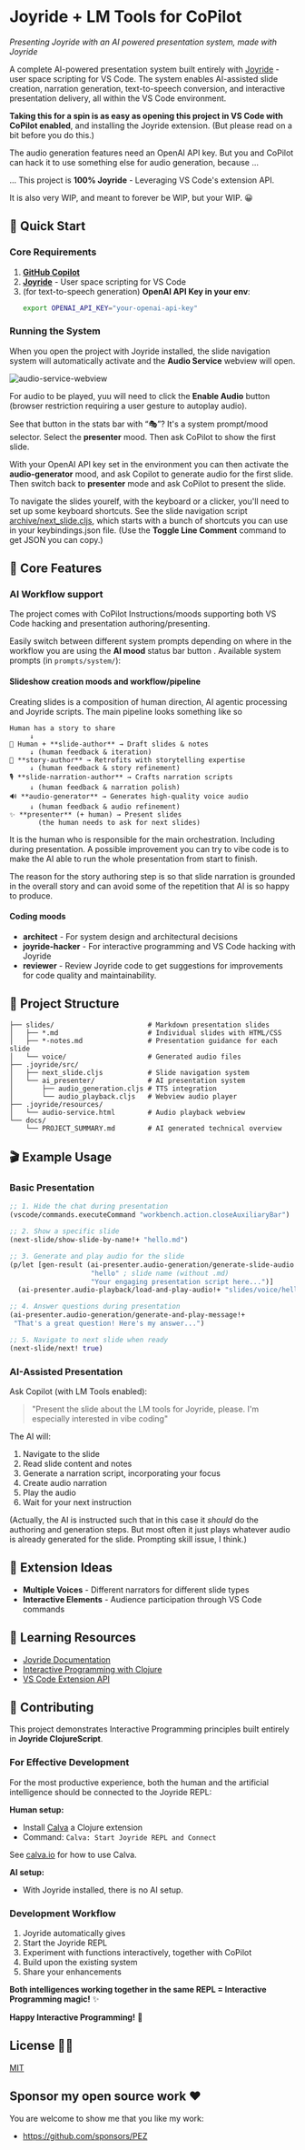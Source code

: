 # Joyride + LM Tools for CoPilot

*Presenting Joyride with an AI powered presentation system, made with Joyride*

A complete AI-powered presentation system built entirely with [Joyride](https://github.com/BetterThanTomorrow/joyride) - user space scripting for VS Code. The system enables AI-assisted slide creation, narration generation, text-to-speech conversion, and interactive presentation delivery, all within the VS Code environment.

**Taking this for a spin is as easy as opening this project in VS Code with CoPilot enabled**, and installing the Joyride extension. (But please read on a bit before you do this.)

The audio generation features need an OpenAI API key. But you and CoPilot can hack it to use something else for audio generation, because ...

... This project is **100% Joyride** - Leveraging VS Code's extension API.

It is also very WIP, and meant to forever be WIP, but your WIP. 😀

## 🚀 Quick Start

### Core Requirements

1. **[GitHub Copilot](https://marketplace.visualstudio.com/items?itemName=GitHub.copilot)**
2. **[Joyride](https://marketplace.visualstudio.com/items?itemName=betterthantomorrow.joyride)** - User space scripting for VS Code
3. (for text-to-speech generation) **OpenAI API Key in your env**:
   ```bash
   export OPENAI_API_KEY="your-openai-api-key"
   ```

### Running the System

When you open the project with Joyride installed, the slide navigation system will automatically activate and the **Audio Service** webview will open.

![audio-service-webview](docs/images/audio-service-webview.png)

For audio to be played, yuu will need to click the **Enable Audio** button (browser restriction requiring a user gesture to autoplay audio).

See that button in the stats bar with “🎭”? It's a system prompt/mood selector. Select the **presenter** mood. Then ask CoPilot to show the first slide.

With your OpenAI API key set in the environment you can then activate the **audio-generator** mood, and ask Copilot to generate audio for the first slide. Then switch back to **presenter** mode and ask CoPilot to present the slide.

To navigate the slides yourelf, with the keyboard or a clicker, you'll need to set up some keyboard shortcuts. See the slide navigation script
[archive/next_slide.cljs](archive/next_slide.cljs), which starts with a bunch of shortcuts you can use in your keybindings.json file. (Use the **Toggle Line Comment** command to get JSON you can copy.)

## 🎯 Core Features

### AI Workflow support

The project comes with CoPilot Instructions/moods supporting both VS Code hacking and presentation authoring/presenting.

Easily switch between different system prompts depending on where in the workflow you are using the **AI mood** status bar button . Available system prompts (in `prompts/system/`):

#### Slideshow creation moods and workflow/pipeline

Creating slides is a composition of human direction, AI agentic processing and Joyride scripts. The main pipeline looks something like so

```
Human has a story to share
     ↓
🤝 Human + **slide-author** → Draft slides & notes
     ↓ (human feedback & iteration)
📖 **story-author** → Retrofits with storytelling expertise
     ↓ (human feedback & story refinement)
🎙️ **slide-narration-author** → Crafts narration scripts
     ↓ (human feedback & narration polish)
🔊 **audio-generator** → Generates high-quality voice audio
     ↓ (human feedback & audio refinement)
✨ **presenter** (+ human) → Present slides
       (the human needs to ask for next slides)
```

It is the human who is responsible for the main orchestration. Including during presentation. A possible improvement you can try to vibe code is to make the AI able to run the whole presentation from start to finish.

The reason for the story authoring step is so that slide narration is grounded in the overall story and can avoid some of the repetition that AI is so happy to produce.

#### Coding moods

- **architect** - For system design and architectural decisions
- **joyride-hacker** - For interactive programming and VS Code hacking with Joyride
- **reviewer** - Review Joyride code to get suggestions for improvements for code quality and maintainability.

## 📁 Project Structure

```
├── slides/                       # Markdown presentation slides
│   ├── *.md                      # Individual slides with HTML/CSS
│   ├── *-notes.md                # Presentation guidance for each slide
│   └── voice/                    # Generated audio files
├── .joyride/src/
│   ├── next_slide.cljs           # Slide navigation system
│   └── ai_presenter/             # AI presentation system
│       ├── audio_generation.cljs # TTS integration
│       └── audio_playback.cljs   # Webview audio player
├── .joyride/resources/
│   └── audio-service.html        # Audio playback webview
└── docs/
    └── PROJECT_SUMMARY.md        # AI generated technical overview
```

## 🎬 Example Usage

### Basic Presentation
```clojure
;; 1. Hide the chat during presentation
(vscode/commands.executeCommand "workbench.action.closeAuxiliaryBar")

;; 2. Show a specific slide
(next-slide/show-slide-by-name!+ "hello.md")

;; 3. Generate and play audio for the slide
(p/let [gen-result (ai-presenter.audio-generation/generate-slide-audio!+
                    "hello" ; slide name (without .md)
                    "Your engaging presentation script here...")]
  (ai-presenter.audio-playback/load-and-play-audio!+ "slides/voice/hello.mp3"))

;; 4. Answer questions during presentation
(ai-presenter.audio-generation/generate-and-play-message!+
 "That's a great question! Here's my answer...")

;; 5. Navigate to next slide when ready
(next-slide/next! true)
```

### AI-Assisted Presentation

Ask Copilot (with LM Tools enabled):
> "Present the slide about the LM tools for Joyride, please. I'm especially interested in vibe coding"

The AI will:
1. Navigate to the slide
2. Read slide content and notes
3. Generate a narration script, incorporating your focus
4. Create audio narration
5. Play the audio
6. Wait for your next instruction

(Actually, the AI is instructed such that in this case it *should* do the authoring and generation steps. But most often it just plays whatever audio is already generated for the slide. Prompting skill issue, I think.)

## 🚀 Extension Ideas

- **Multiple Voices** - Different narrators for different slide types
- **Interactive Elements** - Audience participation through VS Code commands

## 📖 Learning Resources

- [Joyride Documentation](https://github.com/BetterThanTomorrow/joyride)
- [Interactive Programming with Clojure](https://clojure.org/guides/repl/introduction)
- [VS Code Extension API](https://code.visualstudio.com/api)

## 🤝 Contributing

This project demonstrates Interactive Programming principles built entirely in **Joyride ClojureScript**.

### For Effective Development

For the most productive experience, both the human and the artificial intelligence should be connected to the Joyride REPL:

**Human setup:**

- Install [Calva](https://marketplace.visualstudio.com/items?itemName=betterthantomorrow.calva) a Clojure extension
- Command: `Calva: Start Joyride REPL and Connect`

See [calva.io](https://calva.io) for how to use Calva.

**AI setup:**

- With Joyride installed, there is no AI setup.

### Development Workflow
1. Joyride automatically gives
1. Start the Joyride REPL
1. Experiment with functions interactively, together with CoPilot
1. Build upon the existing system
1. Share your enhancements

**Both intelligences working together in the same REPL = Interactive Programming magic!** ✨

**Happy Interactive Programming!** 🎉

## License 🍻🗽

[MIT](LICENSE.txt)

## Sponsor my open source work ♥️

You are welcome to show me that you like my work:

* https://github.com/sponsors/PEZ
